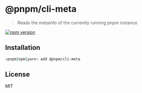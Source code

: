 # @pnpm/cli-meta

> Reads the metainfo of the currently running pnpm instance

[![npm version](https://img.shields.io/npm/v/@pnpm/cli-meta.svg)](https://www.npmjs.com/package/@pnpm/cli-meta)

## Installation

```sh
<pnpm|npm|yarn> add @pnpm/cli-meta
```

## License

MIT
